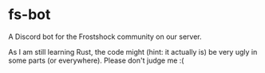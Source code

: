 # fs-bot
A Discord bot for the Frostshock community on our server.

As I am still learning Rust, the code might (hint: it actually is) be very ugly in some parts (or everywhere). Please don't judge me :(
